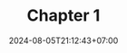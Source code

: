 ---
weight: 700
title: "Chapter 1"
description: "Notes to Reader"
icon: "article"
date: "2024-08-05T21:12:43+07:00"
lastmod: "2024-08-05T21:12:43+07:00"
draft: true
toc: true
---